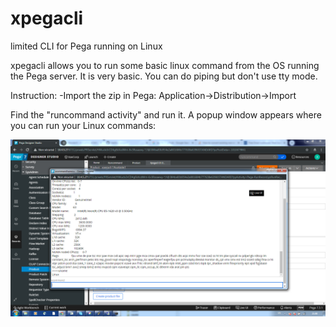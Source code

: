 # xpegacli
limited CLI for Pega running on Linux


xpegacli allows you to run some basic linux command from the OS running the Pega server.
It is very basic. You can do piping but don't use tty mode.


Instruction:
-Import the zip in Pega: Application->Distribution->Import

Find the "runcommand activity" and run it.
A popup window appears where you can run your Linux commands:

![alt text](https://github.com/merlix1/xpegacli/blob/master/xpegacli.png)
